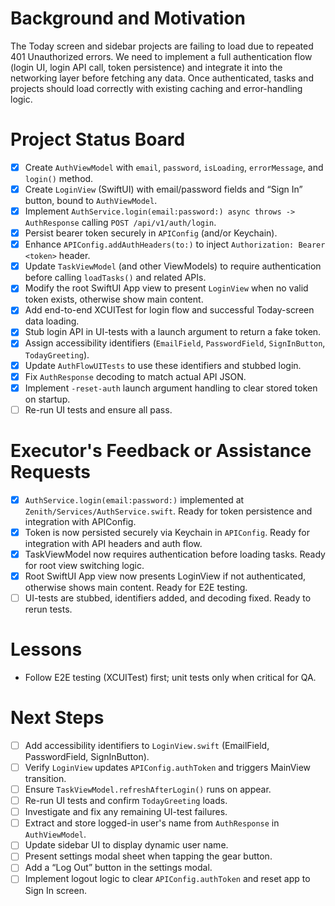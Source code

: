 # Background and Motivation

The Today screen and sidebar projects are failing to load due to repeated 401 Unauthorized errors. We need to implement a full authentication flow (login UI, login API call, token persistence) and integrate it into the networking layer before fetching any data. Once authenticated, tasks and projects should load correctly with existing caching and error-handling logic.

# Project Status Board

- [x] Create `AuthViewModel` with `email`, `password`, `isLoading`, `errorMessage`, and `login()` method.
- [x] Create `LoginView` (SwiftUI) with email/password fields and “Sign In” button, bound to `AuthViewModel`.
- [x] Implement `AuthService.login(email:password:) async throws -> AuthResponse` calling `POST /api/v1/auth/login`.
- [x] Persist bearer token securely in `APIConfig` (and/or Keychain).
- [x] Enhance `APIConfig.addAuthHeaders(to:)` to inject `Authorization: Bearer <token>` header.
- [x] Update `TaskViewModel` (and other ViewModels) to require authentication before calling `loadTasks()` and related APIs.
- [x] Modify the root SwiftUI App view to present `LoginView` when no valid token exists, otherwise show main content.
- [x] Add end-to-end XCUITest for login flow and successful Today-screen data loading.
- [x] Stub login API in UI-tests with a launch argument to return a fake token.
- [x] Assign accessibility identifiers (`EmailField`, `PasswordField`, `SignInButton`, `TodayGreeting`).
- [x] Update `AuthFlowUITests` to use these identifiers and stubbed login.
- [x] Fix `AuthResponse` decoding to match actual API JSON.
- [x] Implement `-reset-auth` launch argument handling to clear stored token on startup.
- [ ] Re-run UI tests and ensure all pass.

# Executor's Feedback or Assistance Requests

- [x] `AuthService.login(email:password:)` implemented at `Zenith/Services/AuthService.swift`. Ready for token persistence and integration with APIConfig.
- [x] Token is now persisted securely via Keychain in `APIConfig`. Ready for integration with API headers and auth flow.
- [x] TaskViewModel now requires authentication before loading tasks. Ready for root view switching logic.
- [x] Root SwiftUI App view now presents LoginView if not authenticated, otherwise shows main content. Ready for E2E testing.
- [ ] UI-tests are stubbed, identifiers added, and decoding fixed. Ready to rerun tests.

# Lessons

- Follow E2E testing (XCUITest) first; unit tests only when critical for QA.

# Next Steps

- [ ] Add accessibility identifiers to `LoginView.swift` (EmailField, PasswordField, SignInButton).
- [ ] Verify `LoginView` updates `APIConfig.authToken` and triggers MainView transition.
- [ ] Ensure `TaskViewModel.refreshAfterLogin()` runs on appear.
- [ ] Re-run UI tests and confirm `TodayGreeting` loads.
- [ ] Investigate and fix any remaining UI-test failures.
- [ ] Extract and store logged-in user's name from `AuthResponse` in `AuthViewModel`.
- [ ] Update sidebar UI to display dynamic user name.
- [ ] Present settings modal sheet when tapping the gear button.
- [ ] Add a “Log Out” button in the settings modal.
- [ ] Implement logout logic to clear `APIConfig.authToken` and reset app to Sign In screen.
